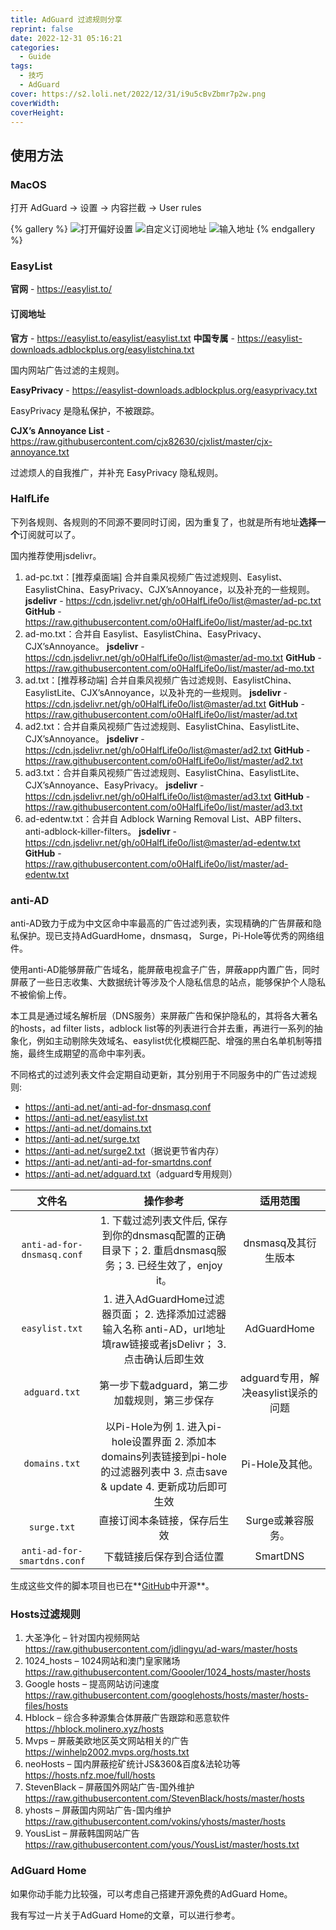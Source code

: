 ```yaml
---
title: AdGuard 过滤规则分享
reprint: false
date: 2022-12-31 05:16:21
categories:
  - Guide
tags:
  - 技巧
  - AdGuard
cover: https://s2.loli.net/2022/12/31/i9u5cBvZbmr7p2w.png
coverWidth:
coverHeight:
---
```


## 使用方法

### MacOS

打开 AdGuard -> 设置 -> 内容拦截 -> User rules

{% gallery %}
![打开偏好设置](https://s2.loli.net/2023/01/01/CRxelVitSnzuWfb.png)
![自定义订阅地址](https://s2.loli.net/2023/01/01/M5IZsqjdo4U2BeF.png)
![输入地址](https://s2.loli.net/2023/01/01/J5D2xhrPYZUkuwX.png)
{% endgallery %}

### EasyList

**官网** - <https://easylist.to/>

#### 订阅地址

**官方** - <https://easylist.to/easylist/easylist.txt>
**中国专属** - <https://easylist-downloads.adblockplus.org/easylistchina.txt>

国内网站广告过滤的主规则。

**EasyPrivacy** - <https://easylist-downloads.adblockplus.org/easyprivacy.txt>

EasyPrivacy 是隐私保护，不被跟踪。

**CJX’s Annoyance List** - <https://raw.githubusercontent.com/cjx82630/cjxlist/master/cjx-annoyance.txt>

过滤烦人的自我推广，并补充 EasyPrivacy 隐私规则。

### HalfLife

下列各规则、各规则的不同源不要同时订阅，因为重复了，也就是所有地址**选择一个**订阅就可以了。

国内推荐使用jsdelivr。

1. ad-pc.txt：[推荐桌面端] 合并自乘风视频广告过滤规则、Easylist、EasylistChina、EasyPrivacy、CJX’sAnnoyance，以及补充的一些规则。
**jsdelivr** - <https://cdn.jsdelivr.net/gh/o0HalfLife0o/list@master/ad-pc.txt>
**GitHub** - <https://raw.githubusercontent.com/o0HalfLife0o/list/master/ad-pc.txt>
2. ad-mo.txt：合并自 Easylist、EasylistChina、EasyPrivacy、CJX’sAnnoyance。
**jsdelivr** - <https://cdn.jsdelivr.net/gh/o0HalfLife0o/list@master/ad-mo.txt>
**GitHub** - <https://raw.githubusercontent.com/o0HalfLife0o/list/master/ad-mo.txt>
3. ad.txt：[推荐移动端] 合并自乘风视频广告过滤规则、EasylistChina、EasylistLite、CJX’sAnnoyance，以及补充的一些规则。
**jsdelivr** - <https://cdn.jsdelivr.net/gh/o0HalfLife0o/list@master/ad.txt>
**GitHub** - <https://raw.githubusercontent.com/o0HalfLife0o/list/master/ad.txt>
4. ad2.txt：合并自乘风视频广告过滤规则、EasylistChina、EasylistLite、CJX’sAnnoyance。
**jsdelivr** - <https://cdn.jsdelivr.net/gh/o0HalfLife0o/list@master/ad2.txt>
**GitHub** - <https://raw.githubusercontent.com/o0HalfLife0o/list/master/ad2.txt>
5. ad3.txt：合并自乘风视频广告过滤规则、EasylistChina、EasylistLite、CJX’sAnnoyance、EasyPrivacy。
**jsdelivr** - <https://cdn.jsdelivr.net/gh/o0HalfLife0o/list@master/ad3.txt>
**GitHub** - <https://raw.githubusercontent.com/o0HalfLife0o/list/master/ad3.txt>
6. ad-edentw.txt：合并自 Adblock Warning Removal List、ABP filters、anti-adblock-killer-filters。
**jsdelivr** - <https://cdn.jsdelivr.net/gh/o0HalfLife0o/list@master/ad-edentw.txt>
**GitHub** - <https://raw.githubusercontent.com/o0HalfLife0o/list/master/ad-edentw.txt>

### anti-AD

anti-AD致力于成为中文区命中率最高的广告过滤列表，实现精确的广告屏蔽和隐私保护。现已支持AdGuardHome，dnsmasq， Surge，Pi-Hole等优秀的网络组件。

使用anti-AD能够屏蔽广告域名，能屏蔽电视盒子广告，屏蔽app内置广告，同时屏蔽了一些日志收集、大数据统计等涉及个人隐私信息的站点，能够保护个人隐私不被偷偷上传。

本工具是通过域名解析层（DNS服务）来屏蔽广告和保护隐私的，其将各大著名的hosts，ad filter lists，adblock list等的列表进行合并去重，再进行一系列的抽象化，例如主动剔除失效域名、easylist优化模糊匹配、增强的黑白名单机制等措施，最终生成期望的高命中率列表。

不同格式的过滤列表文件会定期自动更新，其分别用于不同服务中的广告过滤规则:

- <https://anti-ad.net/anti-ad-for-dnsmasq.conf>
- <https://anti-ad.net/easylist.txt>
- <https://anti-ad.net/domains.txt>
- <https://anti-ad.net/surge.txt>
- <https://anti-ad.net/surge2.txt>（据说更节省内存）
- <https://anti-ad.net/anti-ad-for-smartdns.conf>
- <https://anti-ad.net/adguard.txt>（adguard专用规则）

|           文件名            |                           操作参考                           |              适用范围               |
| :-------------------------: | :----------------------------------------------------------: | :---------------------------------: |
| `anti-ad-for-dnsmasq.conf`  | 1. 下载过滤列表文件后, 保存到你的dnsmasq配置的正确目录下；2. 重启dnsmasq服务；3. 已经生效了，enjoy it。 |         dnsmasq及其衍生版本         |
|       `easylist.txt`        | 1. 进入AdGuardHome过滤器页面； 2. 选择添加过滤器输入名称 anti-AD，url地址填raw链接或者jsDelivr； 3. 点击确认后即生效 |             AdGuardHome             |
|        `adguard.txt`        |        第一步下载adguard，第二步加载规则，第三步保存         | adguard专用，解决easylist误杀的问题 |
|        `domains.txt`        | 以Pi-Hole为例 1. 进入pi-hole设置界面 2. 添加本domains列表链接到pi-hole的过滤器列表中 3. 点击save & update 4. 更新成功后即可生效 |           Pi-Hole及其他。           |
|         `surge.txt`         |                 直接订阅本条链接，保存后生效                 |          Surge或兼容服务。          |
| `anti-ad-for-smartdns.conf` |                   下载链接后保存到合适位置                   |              SmartDNS               |

生成这些文件的脚本项目也已在**[GitHub](https://github.com/privacy-protection-tools/anti-AD)中开源**。

### Hosts过滤规则

1. 大圣净化 – 针对国内视频网站
<https://raw.githubusercontent.com/jdlingyu/ad-wars/master/hosts>
2. 1024_hosts – 1024网站和澳门皇家赌场
<https://raw.githubusercontent.com/Goooler/1024_hosts/master/hosts>
3. Google hosts – 提高网站访问速度
<https://raw.githubusercontent.com/googlehosts/hosts/master/hosts-files/hosts>
4. Hblock – 综合多种源集合体屏蔽广告跟踪和恶意软件
<https://hblock.molinero.xyz/hosts>
5. Mvps – 屏蔽美欧地区英文网站相关的广告
<https://winhelp2002.mvps.org/hosts.txt>
6. neoHosts – 国内屏蔽挖矿统计JS&360&百度&法轮功等
<https://hosts.nfz.moe/full/hosts>
7. StevenBlack – 屏蔽国外网站广告-国外维护
<https://raw.githubusercontent.com/StevenBlack/hosts/master/hosts>
8. yhosts – 屏蔽国内网站广告-国内维护
<https://raw.githubusercontent.com/vokins/yhosts/master/hosts>
9. YousList – 屏蔽韩国网站广告
<https://raw.githubusercontent.com/yous/YousList/master/hosts.txt>

### AdGuard Home

如果你动手能力比较强，可以考虑自己搭建开源免费的AdGuard Home。

我有写过一片关于AdGuard Home的文章，可以进行参考。
